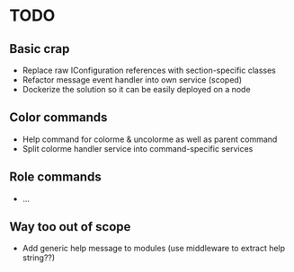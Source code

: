 # TODO

## Basic crap

 - Replace raw IConfiguration references with section-specific classes
 - Refactor message event handler into own service (scoped)
 - Dockerize the solution so it can be easily deployed on a node


## Color commands

 - Help command for colorme & uncolorme as well as parent command
 - Split colorme handler service into command-specific services

## Role commands

 - ...

## Way too out of scope

 - Add generic help message to modules (use middleware to extract help string??)

